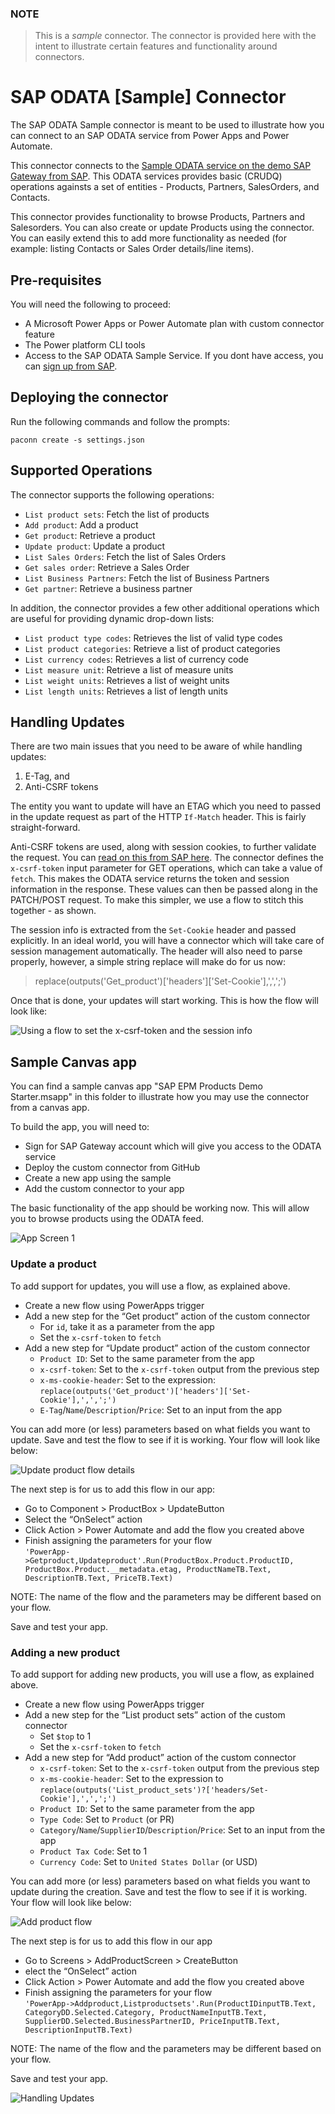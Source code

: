 ### NOTE
> This is a *sample* connector.  The connector is provided here with the intent to illustrate certain features and functionality around connectors.

# SAP ODATA [Sample] Connector
The SAP ODATA Sample connector is meant to be used to illustrate how you can connect to an SAP ODATA service from Power Apps and Power Automate.

This connector connects to the [Sample ODATA service on the demo SAP Gateway from SAP](https://help.sap.com/viewer/68bf513362174d54b58cddec28794093/1809BW.001/en-US/59283fc4528f486b83b1a58a4f1063c0.html). This ODATA services provides basic (CRUDQ) operations againsts a set of entities - Products, Partners, SalesOrders, and Contacts.

This connector provides functionality to browse Products, Partners and Salesorders. You can also create or update Products using the connector. You can easily extend this to add more functionality as needed (for example: listing Contacts or Sales Order details/line items).

## Pre-requisites
You will need the following to proceed:
* A Microsoft Power Apps or Power Automate plan with custom connector feature
* The Power platform CLI tools
* Access to the SAP ODATA Sample Service. If you dont have access, you can [sign up from SAP](https://developers.sap.com/tutorials/gateway-demo-signup.html).



## Deploying the connector
Run the following commands and follow the prompts:

```paconn
paconn create -s settings.json
```

## Supported Operations
The connector supports the following operations:
* `List product sets`: Fetch the list of products
* `Add product`: Add a product
* `Get product`: Retrieve a product
* `Update product`: Update a product
* `List Sales Orders`: Fetch the list of Sales Orders
* `Get sales order`: Retrieve a Sales Order
* `List Business Partners`: Fetch the list of Business Partners
* `Get partner`: Retrieve a business partner

In addition, the connector provides a few other additional operations which are useful for providing dynamic drop-down lists:
* `List product type codes`: Retrieves the list of valid type codes
* `List product categories`: Retrieve a list of product categories
* `List currency codes`: Retrieves a list of currency code
* `List measure unit`: Retrieve a list of measure units
* `List weight units`: Retrieves a list of weight units
* `List length units`: Retrieves a list of length units

## Handling Updates
There are two main issues that you need to be aware of while handling updates:
 1. E-Tag, and
 2. Anti-CSRF tokens

The entity you want to update will have an ETAG which you need to passed in the update request as part of the HTTP `If-Match` header. This is fairly straight-forward.

Anti-CSRF tokens are used, along with session cookies, to further validate the request. You can [read on this from SAP here](https://help.sap.com/viewer/68bf513362174d54b58cddec28794093/1809BW.001/en-US/b35c22518bc72214e10000000a44176d.html). The connector defines the `x-csrf-token` input parameter for GET operations, which can take a value of `fetch`. This makes the ODATA service returns the token and session information in the response. These values can then be passed along in the PATCH/POST request. To make this simpler, we use a flow to stitch this together - as shown.

The session info is extracted from the `Set-Cookie` header and passed explicitly. In an ideal world, you will have a connector which will take care of session management automatically. The header will also need to parse properly, however, a simple string replace will make do for us now:
>replace(outputs('Get_product')['headers']['Set-Cookie'],',',';')

Once that is done, your updates will start working. This is how the flow will look like: 

![Using a flow to set the x-csrf-token and the session info](images/flow-update.PNG)

## Sample Canvas app
You can find a sample canvas app "SAP EPM Products Demo Starter.msapp" in this folder to illustrate how you may use the connector from a canvas app.

To build the app, you will need to:
* Sign for SAP Gateway account which will give you access to the ODATA service
* Deploy the custom connector from GitHub
* Create a new app using the sample
* Add the custom connector to your app

The basic functionality of the app should be working now.  This will allow you to browse products using the ODATA feed.

![App Screen 1](images/sap-app-1.png)

### Update a product
To add support for updates, you will use a flow, as explained above.
* Create a new flow using PowerApps trigger
* Add a new step for the “Get product” action of the custom connector
    * For `id`, take it as a parameter from the app
    * Set the `x-csrf-token` to `fetch`
* Add a new step for “Update product” action of the custom connector
    * `Product ID`: Set to the same parameter from the app
    * `x-csrf-token`: Set to the `x-csrf-token` output from the previous step
    * `x-ms-cookie-header`: Set to the expression: `replace(outputs('Get_product')['headers']['Set-Cookie'],',',';')`
    * `E-Tag`/`Name`/`Description`/`Price`: Set to an input from the app

You can add more (or less) parameters based on what fields you want to update. Save and test the flow to see if it is working.  Your flow will look like below:

![Update product flow details](images/sap-update-flow-details.png)


The next step is for us to add this flow in our app:
* Go to Component > ProductBox > UpdateButton
* Select the “OnSelect” action
* Click Action > Power Automate and add the flow you created above
* Finish assigning the parameters for your flow<br/>
`'PowerApp->Getproduct,Updateproduct'.Run(ProductBox.Product.ProductID, ProductBox.Product.__metadata.etag, ProductNameTB.Text, DescriptionTB.Text, PriceTB.Text)`

NOTE: The name of the flow and the parameters may be different based on your flow.

Save and test your app.


### Adding a new product
To add support for adding new products, you will use a flow, as explained above.

* Create a new flow using PowerApps trigger
* Add a new step for the “List product sets” action of the custom connector
    * Set `$top` to 1
    * Set the `x-csrf-token` to `fetch`
* Add a new step for “Add product” action of the custom connector
    * `x-csrf-token`: Set to the `x-csrf-token` output from the previous step
    * `x-ms-cookie-header`: Set to the expression to<br/>
    `replace(outputs('List_product_sets')?['headers/Set-Cookie'],',',';')`
    * `Product ID`: Set to the same parameter from the app
    * `Type Code`: Set to `Product` (or PR)
    * `Category`/`Name`/`SupplierID`/`Description`/`Price`: Set to an input from the app
    * `Product Tax Code`: Set to 1
    * `Currency Code`: Set to `United States Dollar` (or USD)

You can add more (or less) parameters based on what fields you want to update during the creation. Save and test the flow to see if it is working.  Your flow will look like below:

![Add product flow](images/sap-add-flow-details.png)

The next step is for us to add this flow in our app
* Go to Screens > AddProductScreen > CreateButton
* elect the “OnSelect” action
* Click Action > Power Automate and add the flow you created above
* Finish assigning the parameters for your flow<br/>
`'PowerApp->Addproduct,Listproductsets'.Run(ProductIDinputTB.Text, CategoryDD.Selected.Category, ProductNameInputTB.Text, SupplierDD.Selected.BusinessPartnerID, PriceInputTB.Text, DescriptionInputTB.Text)`

NOTE: The name of the flow and the parameters may be different based on your flow.

Save and test your app.

![Handling Updates](images/sap-app-2.png)
